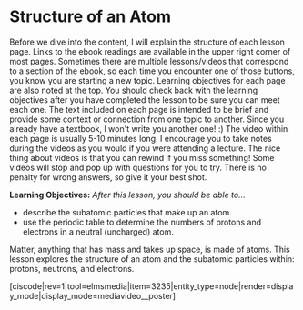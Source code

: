 <div style="float:right;margin:auto"><ebook-button title="Atomic Structure" link="https://genchem.science.psu.edu/01-1-atomic-structure"></ebook-button></div>

# Structure of an Atom

Before we dive into the content, I will explain the structure of each lesson page.  Links to the ebook readings are available in the upper right corner of most pages.  Sometimes there are multiple lessons/videos that correspond to a section of the ebook, so each time you encounter one of those buttons, you know you are starting a new topic.
Learning objectives for each page are also noted at the top.  You should check back with the learning objectives after you have completed the lesson to be sure you can meet each one.
The text included on each page is intended to be brief and provide some context or connection from one topic to another.  Since you already have a textbook, I won't write you another one! :)
The video within each page is usually 5-10 minutes long.  I encourage you to take notes during the videos as you would if you were attending a lecture.  The nice thing about videos is that you can rewind if you miss something! Some videos will stop and pop up with questions for you to try.  There is no penalty for wrong answers, so give it your best shot.  


**Learning Objectives:** _After this lesson, you should be able to…_

* describe the subatomic particles that make up an atom.
* use the periodic table to determine the numbers of protons and electrons in a neutral (uncharged) atom.


Matter, anything that has mass and takes up space, is made of atoms. This lesson explores the structure of an atom and the subatomic particles within: protons, neutrons, and electrons. 

[ciscode|rev=1|tool=elmsmedia|item=3235|entity_type=node|render=display_mode|display_mode=mediavideo__poster]


